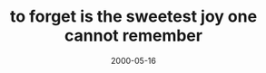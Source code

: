 ---
layout: base.njk
title : 'to forget is the sweetest joy one cannot remember' 
view_title : 'to forget is the sweetest joy one cannot remember' 
year : '2000' 
date : '2000-05-16' 
img_file : '/drawing/toforgetis.png' 
html_file : 'toforget' 
next_html : 'frindislove.html' 
year_order : '309' 
permalink : "title/{{html_file}}.html"
---
